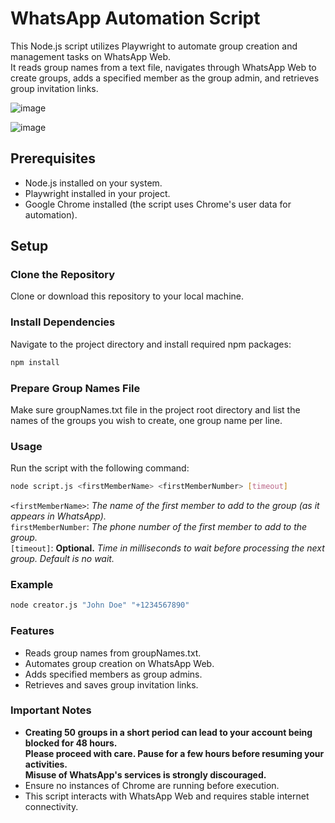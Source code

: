 # WhatsApp Automation Script

This Node.js script utilizes Playwright to automate group creation and management tasks on WhatsApp Web.  
It reads group names from a text file, navigates through WhatsApp Web to create groups, adds a specified member as the group admin, and retrieves group invitation links. 

![image](https://github.com/gorkemhacioglu/whatsapp-group-creator/assets/32572262/f4b82cd7-7fcc-430e-b264-5511c12096a4)  

![image](https://github.com/gorkemhacioglu/whatsapp-group-creator/assets/32572262/719160d5-9499-4afe-83ea-2d2bc6dfe510)


## Prerequisites

- Node.js installed on your system.
- Playwright installed in your project.
- Google Chrome installed (the script uses Chrome's user data for automation).

## Setup

### Clone the Repository
Clone or download this repository to your local machine.

### Install Dependencies
Navigate to the project directory and install required npm packages:

```bash
npm install
```

### Prepare Group Names File
Make sure groupNames.txt file in the project root directory and list the names of the groups you wish to create, one group name per line.

### Usage
Run the script with the following command:

```bash
node script.js <firstMemberName> <firstMemberNumber> [timeout]
```

`<firstMemberName>`: *The name of the first member to add to the group (as it appears in WhatsApp).*  
`firstMemberNumber`: *The phone number of the first member to add to the group.*  
`[timeout]`: **Optional.** *Time in milliseconds to wait before processing the next group. Default is no wait.*  

### Example
```bash
node creator.js "John Doe" "+1234567890"
```

### Features
* Reads group names from groupNames.txt.  
* Automates group creation on WhatsApp Web.  
* Adds specified members as group admins.  
* Retrieves and saves group invitation links.  

### Important Notes
* **Creating 50 groups in a short period can lead to your account being blocked for 48 hours.**  
**Please proceed with care. Pause for a few hours before resuming your activities.**  
**Misuse of WhatsApp's services is strongly discouraged.**  
* Ensure no instances of Chrome are running before execution.  
* This script interacts with WhatsApp Web and requires stable internet connectivity.  
